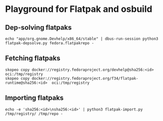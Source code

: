 
# Playground for Flatpak and osbuild

## Dep-solving flatpaks
```
echo "app/org.gnome.Devhelp/x86_64/stable" | dbus-run-session python3 flatpak-depsolve.py fedora.flatpakrepo -
```

## Fetching flatpaks
```
skopeo copy docker://registry.fedoraproject.org/devhelp@sha256:<id> oci:/tmp/registry
skopeo copy docker://registry.fedoraproject.org/f34/flatpak-runtime@sha256:<id>  oci:/tmp/registry
```

## Importing flatpaks

```
echo -e 'sha256:<id>\nsha256:<id>' | python3 flatpak-import.py /tmp/registry/ /tmp/repo -
```
